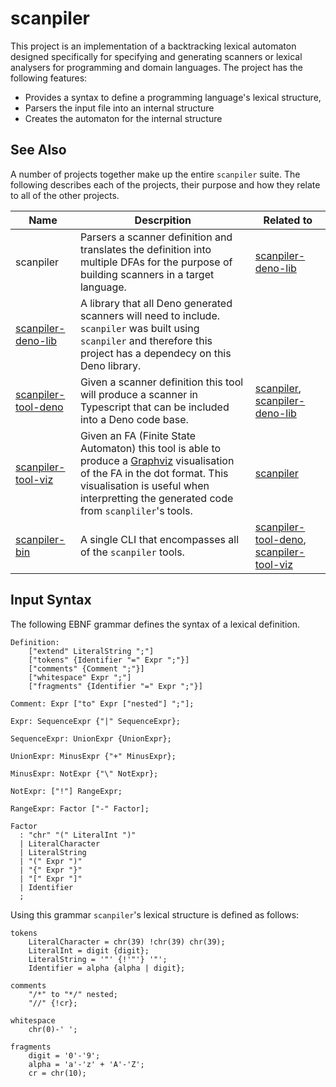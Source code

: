 # scanpiler

This project is an implementation of a backtracking lexical automaton designed specifically for specifying and generating scanners or lexical analysers for programming and domain languages.  The project has the following features:

- Provides a syntax to define a programming language's lexical structure,
- Parsers the input file into an internal structure
- Creates the automaton for the internal structure

## See Also

A number of projects together make up the entire `scanpiler` suite.  The following describes each of the projects, their purpose and how they relate to all of the other projects.

| Name | Descrpition | Related to |
|------|-------------|------------|
| scanpiler | Parsers a scanner definition and translates the definition into multiple DFAs for the purpose of building scanners in a target language. | [scanpiler-deno-lib](https://github.com/littlelanguages/scanpiler-deno-lib) |
| [scanpiler-deno-lib](https://github.com/littlelanguages/scanpiler-deno-lib) | A library that all Deno generated scanners will need to include.  `scanpiler` was built using `scanpiler` and therefore this project has a dependecy on this Deno library. | |
| [scanpiler-tool-deno](https://github.com/littlelanguages/scanpiler-tool-deno) | Given a scanner definition this tool will produce a scanner in Typescript that can be included into a Deno code base. | [scanpiler](https://github.com/littlelanguages/scanpiler), [scanpiler-deno-lib](https://github.com/littlelanguages/scanpiler-deno-lib) |
| [scanpiler-tool-viz](https://github.com/littlelanguages/scanpiler-tool-viz) | Given an FA (Finite State Automaton) this tool is able to produce a [Graphviz](https://graphviz.org) visualisation of the FA in the dot format.  This visualisation is useful when interpretting the generated code from `scanpliler`'s tools. | [scanpiler](https://github.com/littlelanguages/scanpiler) |
| [scanpiler-bin](https://github.com/littlelanguages/scanpiler-bin) | A single CLI that encompasses all of the `scanpiler` tools. | [scanpiler-tool-deno](https://github.com/littlelanguages/scanpiler-tool-deno), [scanpiler-tool-viz](https://github.com/littlelanguages/scanpiler-tool-viz) |


## Input Syntax

The following EBNF grammar defines the syntax of a lexical definition.

```
Definition: 
    ["extend" LiteralString ";"]
    ["tokens" {Identifier "=" Expr ";"}]
    ["comments" {Comment ";"}]
    ["whitespace" Expr ";"]
    ["fragments" {Identifier "=" Expr ";"}]

Comment: Expr ["to" Expr ["nested"] ";"];

Expr: SequenceExpr {"|" SequenceExpr};

SequenceExpr: UnionExpr {UnionExpr};

UnionExpr: MinusExpr {"+" MinusExpr};

MinusExpr: NotExpr {"\" NotExpr};

NotExpr: ["!"] RangeExpr;

RangeExpr: Factor ["-" Factor];

Factor
  : "chr" "(" LiteralInt ")" 
  | LiteralCharacter 
  | LiteralString
  | "(" Expr ")"
  | "{" Expr "}"
  | "[" Expr "]"
  | Identifier
  ;
```

Using this grammar `scanpiler`'s lexical structure is defined as follows:

```
tokens
    LiteralCharacter = chr(39) !chr(39) chr(39);
    LiteralInt = digit {digit};
    LiteralString = '"' {!'"'} '"';
    Identifier = alpha {alpha | digit};

comments
    "/*" to "*/" nested;
    "//" {!cr};

whitespace
    chr(0)-' ';

fragments
    digit = '0'-'9';
    alpha = 'a'-'z' + 'A'-'Z';
    cr = chr(10);
```
